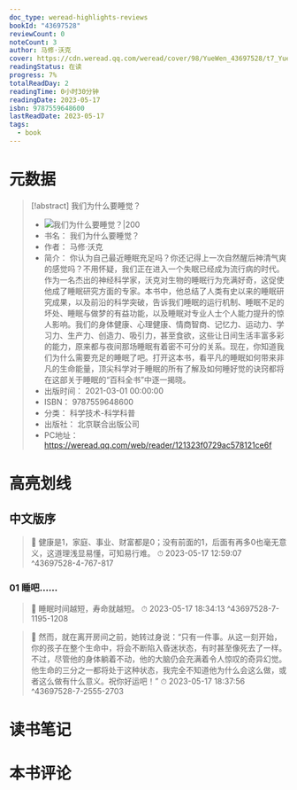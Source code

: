 ```yaml
---
doc_type: weread-highlights-reviews
bookId: "43697528"
reviewCount: 0
noteCount: 3
author: 马修·沃克
cover: https://cdn.weread.qq.com/weread/cover/98/YueWen_43697528/t7_YueWen_43697528.jpg
readingStatus: 在读
progress: 7%
totalReadDay: 2
readingTime: 0小时30分钟
readingDate: 2023-05-17
isbn: 9787559648600
lastReadDate: 2023-05-17
tags:
  - book
---
```

# 元数据
> [!abstract] 我们为什么要睡觉？
> - ![ 我们为什么要睡觉？|200](https://cdn.weread.qq.com/weread/cover/98/YueWen_43697528/t7_YueWen_43697528.jpg)
> - 书名： 我们为什么要睡觉？
> - 作者： 马修·沃克
> - 简介： 你认为自己最近睡眠充足吗？你还记得上一次自然醒后神清气爽的感觉吗？不用怀疑，我们正在进入一个失眠已经成为流行病的时代。作为一名杰出的神经科学家，沃克对生物的睡眠行为充满好奇，这促使他成了睡眠研究方面的专家。本书中，他总结了人类有史以来的睡眠研究成果，以及前沿的科学突破，告诉我们睡眠的运行机制、睡眠不足的坏处、睡眠与做梦的有益功能，以及睡眠对专业人士个人能力提升的惊人影响。我们的身体健康、心理健康、情商智商、记忆力、运动力、学习力、生产力、创造力、吸引力，甚至食欲，这些让日间生活丰富多彩的能力，原来都与夜间那场睡眠有着密不可分的关系。现在，你知道我们为什么需要充足的睡眠了吧。打开这本书，看平凡的睡眠如何带来非凡的生命能量，顶尖科学对于睡眠的所有了解及如何睡好觉的诀窍都将在这部关于睡眠的“百科全书”中逐一揭晓。
> - 出版时间： 2021-03-01 00:00:00
> - ISBN： 9787559648600
> - 分类： 科学技术-科学科普
> - 出版社： 北京联合出版公司
> - PC地址：https://weread.qq.com/web/reader/121323f0729ac578121ce6f

# 高亮划线

## 中文版序

> 📌 健康是1，家庭、事业、财富都是0；没有前面的1，后面有再多0也毫无意义，这道理浅显易懂，可知易行难。 
> ⏱ 2023-05-17 12:59:07 ^43697528-4-767-817

### 01 睡吧……

> 📌 睡眠时间越短，寿命就越短。 
> ⏱ 2023-05-17 18:34:13 ^43697528-7-1195-1208

> 📌 然而，就在离开房间之前，她转过身说：“只有一件事。从这一刻开始，你的孩子在整个生命中，将会不断陷入昏迷状态，有时甚至像死去了一样。不过，尽管他的身体躺着不动，他的大脑仍会充满着令人惊叹的奇异幻觉。他生命的三分之一都将处于这种状态，我完全不知道他为什么会这么做，或者这么做有什么意义。祝你好运吧！” 
> ⏱ 2023-05-17 18:37:56 ^43697528-7-2555-2703

# 读书笔记

# 本书评论

